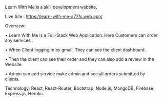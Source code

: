 Learn With Me is a skill development website.

Live Site : https://learn-with-me-a77fc.web.app/


Overview:

• Learn With Me is a Full-Stack Web Application. Here Customers can order any services .

• When Client logging in by gmail. They can see the client dashboard.

• Then the client can see their order and they can also add a review in the Website.

• Admin can add service make admin and see all orders submitted by clients.


Technology: React, React-Router, Bootstrap, Node.js, MongoDB, Firebase, Express.js, Heroku.
